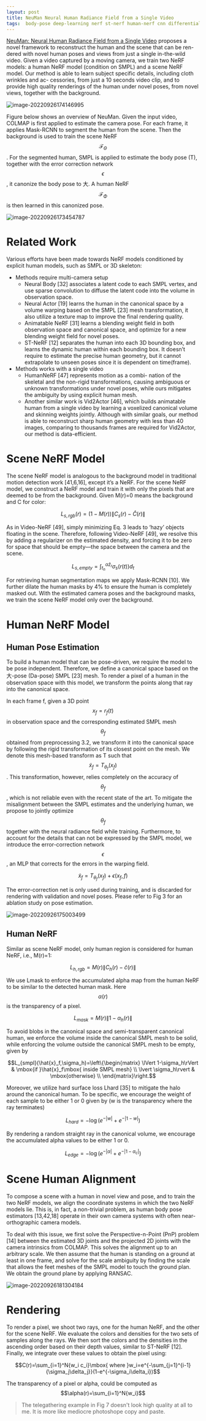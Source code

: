 ```yaml
---
layout: post
title: NeuMan Neural Human Radiance Field from a Single Video
tags:  body-pose deep-learning nerf st-nerf human-nerf cnn differential-rendering vid2actor mask-rcnn neural-body body animatable-nerf neuman human neural-actor colmap mlp smpl
---
```


[NeuMan: Neural Human Radiance Field from a Single Video](https://arxiv.org/abs/2203.12575v1) proposes a novel framework to reconstruct the human and the scene that can be ren- dered with novel human poses and views from just a single in-the-wild video. Given a video captured by a moving camera, we train two NeRF models: a human NeRF model (condition on SMPL) and a scene NeRF model. Our method is able to learn subject specific details, including cloth wrinkles and ac- cessories, from just a 10 seconds video clip, and to provide high quality renderings of the human under novel poses, from novel views, together with the background.

![image-20220926174146995](https://raw.githubusercontent.com/zhangtemplar/zhangtemplar.github.io/master/uPic/2022_09_26_17_41_47_image-20220926174146995.png)

Figure below shows an overview of NeuMan. Given the input video, COLMAP is first applied to estimate the camera pose. For each frame, it applies Mask-RCNN to segment the human from the scene. Then the background is used to train the scene NeRF $$\mathcal{F}_\Theta$$. For the segmented human, SMPL is applied to estimate the body pose (T), together with the error correction network $$\epsilon$$, it canonize the body pose to 大. A human NeRF $$\mathcal{F}_\Phi$$ is then learned in this canonized pose.

![image-20220926173454787](https://raw.githubusercontent.com/zhangtemplar/zhangtemplar.github.io/master/uPic/2022_09_26_17_34_55_image-20220926173454787.png)

# Related Work

Various efforts have been made towards NeRF models conditioned by explicit human models, such as SMPL or 3D skeleton:

- Methods require multi-camera setup
  - Neural Body [32] associates a latent code to each SMPL vertex, and use sparse convolution to diffuse the latent code into the volume in observation space. 
  - Neural Actor [19] learns the human in the canonical space by a volume warping based on the SMPL [23] mesh transformation, it also utilize a texture map to improve the final rendering quality. 
  - Animatable NeRF [31] learns a blending weight field in both observation space and canonical space, and optimize for a new blending weight field for novel poses. 
  - ST-NeRF [12] separates the human into each 3D bounding box, and learns the dynamic human within each bounding box. It doesn’t require to estimate the precise human geometry, but it cannot extrapolate to unseen poses since it is dependent on time(frame).
- Methods works with a single video
  - HumanNeRF [47] represents motion as a combi- nation of the skeletal and the non-rigid transformations, causing ambiguous or unknown transformations under novel poses, while ours mitigates the ambiguity by using explicit human mesh. 
  - Another similar work is Vid2Actor [46], which builds animatable human from a single video by learning a voxelized canonical volume and skinning weights jointly. Although with similar goals, our method is able to reconstruct sharp human geometry with less than 40 images, comparing to thousands frames are required for Vid2Actor, our method is data-efficient.

# Scene NeRF Model

The scene NeRF model is analogous to the background model in traditional motion detection work [41,6,16], except it’s a NeRF. For the scene NeRF model, we construct a NeRF model and train it with only the pixels that are deemed to be from the background. Given M(r)=0 means the background and C for color:

$$L_{s,rgb}(r)=(1-M(r))\lVert C_s(r)-\hat{C}(r)\rVert$$

As in Video-NeRF [49], simply minimizing Eq. 3 leads to ‘hazy’ objects floating in the scene. Therefore, following Video-NeRF [49], we resolve this by adding a regularizer on the estimated density, and forcing it to be zero for space that should be empty—the space between the camera and the scene.

$$L_{s,empty}=\int_{t_n}^{\alpha \hat{z}_r}{\sigma_s(r(t))d_t}$$

For retrieving human segmentation maps we apply Mask-RCNN [10]. We further dilate the human masks by 4% to ensure the human is completely masked out. With the estimated camera poses and the background masks, we train the scene NeRF model only over the background.

# Human NeRF Model

## Human Pose Estimation

To build a human model that can be pose-driven, we require the model to be pose independent. Therefore, we define a canonical space based on the 大-pose (Da-pose) SMPL [23] mesh. To render a pixel of a human in the observation space with this model, we
transform the points along that ray into the canonical space.

In each frame f, given a 3D point $$x_f = r_f(t)$$ in observation space and the corresponding estimated SMPL mesh $$\theta_f$$ obtained from preprocessing 3.2, we transform it into the canonical space by following the rigid transformation of its closest point on the mesh. We denote this mesh-based transform as T such that $$\tilde{x}_f = T_{\theta_f} (x_f)$$. This transformation, however, relies completely on the accuracy of $$\theta_f$$, which is not reliable even with the recent state of the art. To mitigate the misalignment between the SMPL estimates and the underlying human, we propose to jointly optimize $$\theta_f$$ together with the neural radiance field while training. Furthermore, to account for the details that can not be expressed by the SMPL model, we introduce the error-correction network $$\epsilon$$, an MLP that corrects for the errors in the warping field.

$$\tilde{x}_f=T_{\theta_f}(x_f)+\epsilon(x_f,f)$$

The error-correction net is only used during training, and is discarded for rendering with validation and novel poses. Please refer to Fig 3 for an ablation study on pose estimation.

![image-20220926175003499](https://raw.githubusercontent.com/zhangtemplar/zhangtemplar.github.io/master/uPic/2022_09_26_17_50_03_image-20220926175003499.png)

## Human NeRF

Similar as scene NeRF model, only human region is considered for human NeRF, i.e., M(r)=1:

$$L_{h,rgb}=M(r)\lVert C_h(r)-\hat{c}(r)\rVert$$

We use Lmask to enforce the accumulated alpha map from the human NeRF to be similar to the detected human mask. Here $$\alpha(r)$$ is the transparency of a pixel.

$$L_{mask}=M(r)\lVert 1-\alpha_h(r)\rVert$$

To avoid blobs in the canonical space and semi-transparent canonical human, we enforce the volume inside the canonical SMPL mesh to be solid, while enforcing the volume outside the canonical SMPL mesh to be empty, given by

$$L_{smpl}(\hat{x}_f,\sigma_h)=\left\{\begin{matrix}
\lVert 1-\sigma_h\rVert & \mbox{if }\hat{x}_f\mbox{ inside SMPL mesh} \\
\lvert \sigma_h\rvert & \mbox{otherwise} \\
\end{matrix}\right.$$

Moreover, we utilize hard surface loss Lhard [35] to mitigate the halo around the canonical human. To be specific, we encourage the weight of each sample to be either 1 or 0 given by (w is the transparency where the ray terminates)

$$L_{hard}=-\log{(e^{-|w|}+e^{-|1-w|})}$$

By rendering a random straight ray in the canonical volume, we encourage the accumulated alpha values to be either 1 or 0.

$$L_{edge}=-\log{(e^{-|\alpha|}+e^{-|1-\alpha_c|})}$$

# Scene Human Alignment

To compose a scene with a human in novel view and pose, and to train the two NeRF models, we align the coordinate systems in which the two NeRF models lie. This is, in fact, a non-trivial problem, as human body pose estimators [13,42,18] operate in their own camera systems with often near-orthographic camera models. 

To deal with this issue, we first solve the Perspective-n-Point (PnP) problem [14] between the estimated 3D joints and the projected 2D joints with the camera intrinsics from COLMAP. This solves the alignment up to an arbitrary scale. We then assume that the human is standing on a ground at least in one frame, and solve for the scale ambiguity by finding the scale that allows the feet meshes of the SMPL model to touch the ground plan. We obtain the ground plane by applying RANSAC.

![image-20220926181304184](https://raw.githubusercontent.com/zhangtemplar/zhangtemplar.github.io/master/uPic/2022_09_26_18_13_04_image-20220926181304184.png)

# Rendering

To render a pixel, we shoot two rays, one for the human NeRF, and the other for the scene NeRF. We evaluate the colors and densities for the two sets of samples along the rays. We then sort the colors and the densities in the ascending order based on their depth values, similar to ST-NeRF [12]. Finally, we integrate over these values to obtain the pixel using:

$$C(r)=\sum_{i=1}^N{w_i c_i}\mbox{ where }w_i=e^{-\sum_{j=1}^{i-1}{\sigma_j\delta_j}}(1-e^{-\sigma_i\delta_i})$$

The transparency of a pixel or alpha, could be computed as $$\alpha(r)=\sum_{i=1}^N{w_i}$$

> The telegathering example in Fig 7 doesn't look high quality at all to me. It is more like mediocre photoshope copy and paste.
